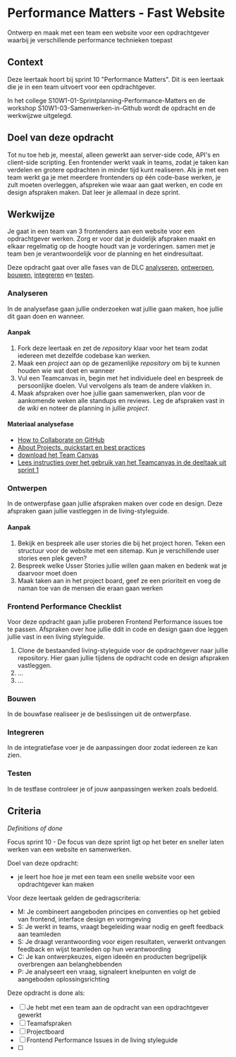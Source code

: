 # Performance Matters - Fast Website

Ontwerp en maak met een team een website voor een opdrachtgever waarbij je verschillende performance technieken toepast

## Context
Deze leertaak hoort bij sprint 10 "Performance Matters". Dit is een leertaak die je in een team uitvoert voor een opdrachtgever.

In het college S10W1-01-Sprintplanning-Performance-Matters en de workshop S10W1-03-Samenwerken-in-Github wordt de opdracht en de werkwijzwe uitgelegd.


## Doel van deze opdracht

Tot nu toe heb je, meestal, alleen gewerkt aan server-side code, API's en client-side scripting. Een frontender werkt vaak in teams, zodat je taken kan verdelen en grotere opdrachten in minder tijd kunt realiseren. 
Als je met een team werkt ga je met meerdere frontenders op één code-base werken, je zult moeten overleggen, afspreken wie waar aan gaat werken, en code en design afspraken maken. Dat leer je allemaal in deze sprint.  


## Werkwijze

Je gaat in een team van 3 frontenders aan een website voor een opdrachtgever werken. Zorg er voor dat je duidelijk afspraken maakt en elkaar regelmatig op de hoogte houdt van je vorderingen. samen met je team ben je verantwoordelijk voor de planning en het eindresultaat. 

Deze opdracht gaat over alle fases van de DLC [analyseren](#analyseren), [ontwerpen](#ontwerpen), [bouwen](#bouwen), [integreren](#integreren) en [testen](#testen).

### Analyseren
In de analysefase gaan jullie onderzoeken wat jullie gaan maken, hoe jullie dit gaan doen en wanneer. 

#### Aanpak
1. Fork deze leertaak en zet de _repository_ klaar voor het team zodat iedereen met dezelfde codebase kan werken. 
2. Maak een _project_ aan op de gezamenlijke _repository_ om bij te kunnen houden wie wat doet en wanneer
3. Vul een Teamcanvas in, begin met het individuele deel en bespreek de persoonlijke doelen. Vul vervolgens als team de andere vlakken in.
4. Maak afspraken over hoe jullie gaan samenwerken, plan voor de aankomende weken alle standups en reviews. Leg de afspraken vast in de _wiki_ en noteer de planning in jullie _project_. 
 

#### Materiaal analysefase

- [How to Collaborate on GitHub](https://code.tutsplus.com/tutorials/how-to-collaborate-on-github--net-34267)
- [About Projects, quickstart en best practices](https://docs.github.com/en/issues/planning-and-tracking-with-projects/learning-about-projects/about-projects)
- [download het Team Canvas](https://github.com/fdnd-task/performance-matters-fast-website/blob/main/docs/Teamcanvas.pdf)
- [Lees instructies over het gebruik van het Teamcanvas in de deeltaak uit sprint 1](https://github.com/fdnd-task/your-tribe-team-canvas)



### Ontwerpen
In de ontwerpfase gaan jullie afspraken maken over code en design. Deze afspraken gaan jullie vastleggen in de living-styleguide. 

#### Aanpak
1. Bekijk en bespreek alle user stories die bij het project horen. Teken een structuur voor de website met een sitemap. Kun je verschillende user stories een plek geven?
2. Bespreek welke Usser Stories jullie willen gaan maken en bedenk wat je daarvoor moet doen
3. Maak taken aan in het project board, geef ze een prioriteit en voeg de naman toe van de mensen die eraan gaan werken


### Frontend Performance Checklist
Voor deze opdracht gaan jullie proberen Frontend Performance issues toe te passen. Afspraken over hoe jullie ddit in code en design gaan doe leggen jullie vast in een living styleguide. 

1. Clone de bestaanded living-styleguide voor de opdrachtgever naar jullie repository. Hier gaan jullie tijdens de opdracht code en design afspraken vastleggen. 
2. ...
3. ...


### Bouwen
In de bouwfase realiseer je de beslissingen uit de ontwerpfase.

### Integreren
In de integratiefase voer je de aanpassingen door zodat iedereen ze kan zien.

### Testen
In de testfase controleer je of jouw aanpassingen werken zoals bedoeld.



## Criteria
*Definitions of done*

Focus sprint 10 - De focus van deze sprint ligt op het beter en sneller laten werken van een website en samenwerken.


Doel van deze opdracht:

* je leert hoe hoe je met een team een snelle website voor een opdrachtgever kan maken


Voor deze leertaak gelden de gedragscriteria:

* M: Je combineert aangeboden principes en conventies op het gebied van frontend, interface design en vormgeving
* S: Je werkt in teams, vraagt begeleiding waar nodig en geeft feedback aan teamleden
* S: Je draagt verantwoording voor eigen resultaten, verwerkt ontvangen feedback en wijst teamleden op hun verantwoording
* C: Je kan ontwerpkeuzes, eigen ideeën en producten begrijpelijk overbrengen aan belanghebbenden
* P: Je analyseert een vraag, signaleert knelpunten en volgt de aangeboden oplossingsrichting

Deze opdracht is done als:

- [ ] Je hebt met een team aan de opdracht van een opdrachtgever gewerkt
- [ ] Teamafspraken
- [ ] Projectboard
- [ ] Frontend Performance Issues in de living styleguide
- [ ] 

